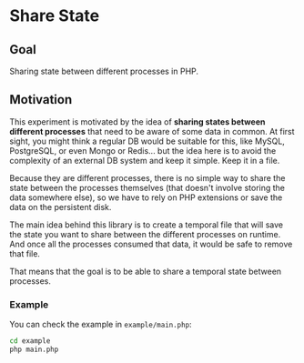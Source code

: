 # Share State

## Goal

Sharing state between different processes in PHP.

## Motivation

This experiment is motivated by the idea of **sharing states between different processes** that need to be aware of some data in common. At first sight, you might think a regular DB would be suitable for this, like MySQL, PostgreSQL, or even Mongo or Redis... but the idea here is to avoid the complexity of an external DB system and keep it simple. Keep it in a file.

Because they are different processes, there is no simple way to share the state between the processes themselves (that doesn't involve storing the data somewhere else), so we have to rely on PHP extensions or save the data on the persistent disk.

The main idea behind this library is to create a temporal file that will save the state you want to share between the different processes on runtime. And once all the processes consumed that data, it would be safe to remove that file.

That means that the goal is to be able to share a temporal state between processes.


### Example

You can check the example in `example/main.php`:
```bash
cd example
php main.php
```